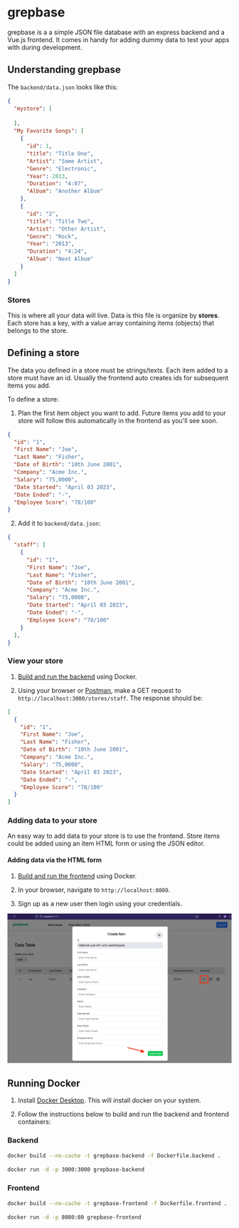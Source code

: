 # grepbase

grepbase is a a simple JSON file database with an express backend and a Vue.js frontend. It comes in handy for adding dummy data to test your apps with during development.

## Understanding grepbase

The `backend/data.json` looks like this:

```json
{
  "mystore": [

  ],
  "My Favorite Songs": [
    {
      "id": 1,
      "title": "Title One",
      "Artist": "Some Artist",
      "Genre": "Electronic",
      "Year": 2013,
      "Duration": "4:07",
      "Album": "Another Album"
    },
    {
      "id": "2",
      "title": "Title Two",
      "Artist": "Other Artist",
      "Genre": "Rock",
      "Year": "2013",
      "Duration": "4:24",
      "Album": "Next Album"
    }
  ]
}
```

### Stores

This is where all your data will live. Data is this file is organize by **stores**. Each store has a key, with a value array containing items (objects) that belongs to the store.

## Defining a store

The data you defined in a store must be strings/texts. Each item added to a store must have an id. Usually the frontend auto creates ids for subsequent items you add.

To define a store:

1. Plan the first item object you want to add. Future items you add to your store will follow this automatically in the frontend as you'll see soon.

```json
{
  "id": "1",
  "First Name": "Joe",
  "Last Name": "Fisher",
  "Date of Birth": "10th June 2001",
  "Company": "Acme Inc.",
  "Salary": "75,0000",
  "Date Started": "April 03 2023",
  "Date Ended": "-",
  "Employee Score": "78/100"
}
```

2. Add it to `backend/data.json`:

```json
{
  "staff": [
    {
      "id": "1",
      "First Name": "Joe",
      "Last Name": "Fisher",
      "Date of Birth": "10th June 2001",
      "Company": "Acme Inc.",
      "Salary": "75,0000",
      "Date Started": "April 03 2023",
      "Date Ended": "-",
      "Employee Score": "78/100"
    }
  ],
}
```

### View your store

1. [Build and run the backend](#running-docker) using Docker.

2. Using your browser or [Postman](https://www.postman.com/), make a GET request to `http://localhost:3000/stores/staff`. The response should be:

```json
[
  {
    "id": "1",
    "First Name": "Joe",
    "Last Name": "Fisher",
    "Date of Birth": "10th June 2001",
    "Company": "Acme Inc.",
    "Salary": "75,0000",
    "Date Started": "April 03 2023",
    "Date Ended": "-",
    "Employee Score": "78/100"
  }
]
```

### Adding data to your store

An easy way to add data to your store is to use the frontend. Store items could be added using an item HTML form or using the JSON editor.

#### Adding data via the HTML form

1. [Build and run the frontend](#running-docker) using Docker.

2. In your browser, navigate to `http://localhost:8080`.

3. Sign up as a new user then login using your credentials.

![Adding item using HTML form](/img/add-item-using-html-form.png)

<!-- TODO: Continue from here -->

## Running Docker

1. Install [Docker Desktop](https://www.docker.com/products/docker-desktop/). This will install docker on your system.

2. Follow the instructions below to build and run the backend and frontend containers:

### Backend

```bash
docker build --no-cache -t grepbase-backend -f Dockerfile.backend .
```

```bash
docker run -d -p 3000:3000 grepbase-backend
```

### Frontend

```bash
docker build --no-cache -t grepbase-frontend -f Dockerfile.frontend .
```

```bash
docker run -d -p 8080:80 grepbase-frontend
```

